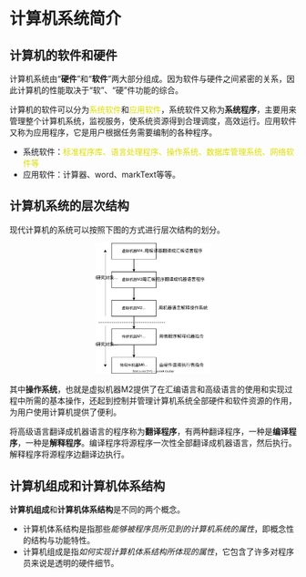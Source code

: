 # 计算机系统简介

## 计算机的软件和硬件

计算机系统由“**硬件**”和“**软件**”两大部分组成。因为软件与硬件之间紧密的关系，因此计算机的性能取决于“软”、“硬”件功能的综合。

计算机的软件可以分为<font color="#dddd00">系统软件</font>和<font color="#dddd00">应用软件</font>，系统软件又称为**系统程序**，主要用来管理整个计算机系统，监视服务，使系统资源得到合理调度，高效运行。应用软件又称为应用程序，它是用户根据任务需要编制的各种程序。

- 系统软件：<font color="#dddd00">标准程序库、语言处理程序、操作系统、数据库管理系统、网络软件等</font>
- 应用软件：计算器、word、markText等等。

## 计算机系统的层次结构

现代计算机的系统可以按照下图的方式进行层次结构的划分。

<div align = center>
    <img src = "../../Image/1.1.1.svg" width = 40% height = 40%>
</div>

其中**操作系统**，也就是虚拟机器M2提供了在汇编语言和高级语言的使用和实现过程中所需的基本操作，还起到控制并管理计算机系统全部硬件和软件资源的作用，为用户使用计算机提供了便利。

将高级语言翻译成机器语言的程序称为**翻译程序**，有两种翻译程序，一种是**编译程序**，一种是**解释程序**。编译程序将源程序一次性全部翻译成机器语言，然后执行。解释程序将源程序边翻译边执行。

## 计算机组成和计算机体系结构

**计算机组成**和**计算机体系结构**是不同的两个概念。
- 计算机体系结构是指那些*能够被程序员所见到的计算机系统的属性*，即概念性的结构与功能特性。
- 计算机组成是指*如何实现计算机体系结构所体现的属性*，它包含了许多对程序员来说是透明的硬件细节。